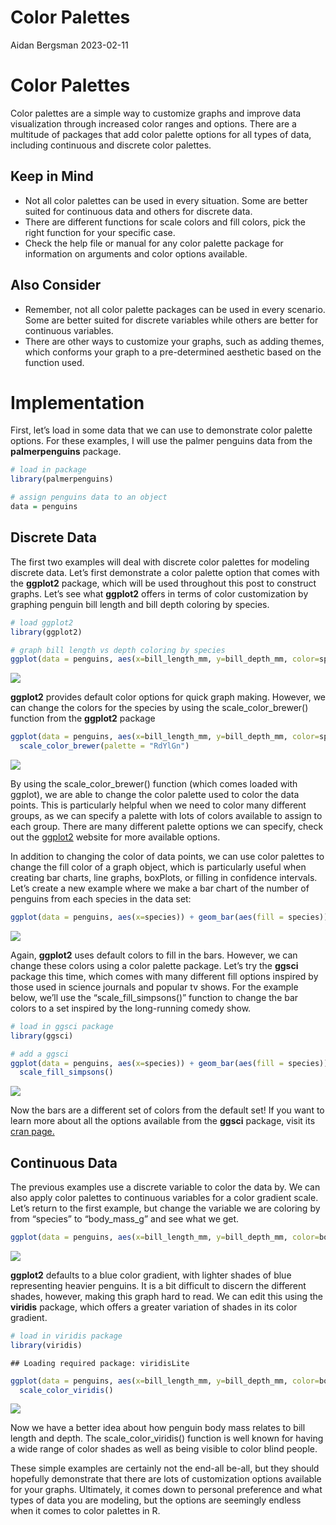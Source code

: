 Color Palettes
================
Aidan Bergsman
2023-02-11

# Color Palettes

Color palettes are a simple way to customize graphs and improve data
visualization through increased color ranges and options. There are a
multitude of packages that add color palette options for all types of
data, including continuous and discrete color palettes.

## Keep in Mind

- Not all color palettes can be used in every situation. Some are better
  suited for continuous data and others for discrete data.
- There are different functions for scale colors and fill colors, pick
  the right function for your specific case.
- Check the help file or manual for any color palette package for
  information on arguments and color options available.

## Also Consider

- Remember, not all color palette packages can be used in every
  scenario. Some are better suited for discrete variables while others
  are better for continuous variables.
- There are other ways to customize your graphs, such as adding themes,
  which conforms your graph to a pre-determined aesthetic based on the
  function used.

# Implementation

First, let’s load in some data that we can use to demonstrate color
palette options. For these examples, I will use the palmer penguins data
from the **palmerpenguins** package.

``` r
# load in package
library(palmerpenguins)

# assign penguins data to an object
data = penguins
```

## Discrete Data

The first two examples will deal with discrete color palettes for
modeling discrete data. Let’s first demonstrate a color palette option
that comes with the **ggplot2** package, which will be used throughout
this post to construct graphs. Let’s see what **ggplot2** offers in
terms of color customization by graphing penguin bill length and bill
depth coloring by species.

``` r
# load ggplot2
library(ggplot2)

# graph bill length vs depth coloring by species
ggplot(data = penguins, aes(x=bill_length_mm, y=bill_depth_mm, color=species)) + geom_point()
```

![](color_palettes_files/figure-gfm/unnamed-chunk-2-1.png)<!-- -->

**ggplot2** provides default color options for quick graph making.
However, we can change the colors for the species by using the
scale_color_brewer() function from the **ggplot2** package

``` r
ggplot(data = penguins, aes(x=bill_length_mm, y=bill_depth_mm, color=species)) + geom_point() +
  scale_color_brewer(palette = "RdYlGn")
```

![](color_palettes_files/figure-gfm/unnamed-chunk-3-1.png)<!-- -->

By using the scale_color_brewer() function (which comes loaded with
ggplot), we are able to change the color palette used to color the data
points. This is particularly helpful when we need to color many
different groups, as we can specify a palette with lots of colors
available to assign to each group. There are many different palette
options we can specify, check out the
[ggplot2](https://ggplot2.tidyverse.org/reference/scale_brewer.html#ref-usage)
website for more available options.

In addition to changing the color of data points, we can use color
palettes to change the fill color of a graph object, which is
particularly useful when creating bar charts, line graphs, boxPlots, or
filling in confidence intervals. Let’s create a new example where we
make a bar chart of the number of penguins from each species in the data
set:

``` r
ggplot(data = penguins, aes(x=species)) + geom_bar(aes(fill = species)) 
```

![](color_palettes_files/figure-gfm/unnamed-chunk-4-1.png)<!-- -->

Again, **ggplot2** uses default colors to fill in the bars. However, we
can change these colors using a color palette package. Let’s try the
**ggsci** package this time, which comes with many different fill
options inspired by those used in science journals and popular tv shows.
For the example below, we’ll use the “scale_fill_simpsons()” function to
change the bar colors to a set inspired by the long-running comedy show.

``` r
# load in ggsci package
library(ggsci)

# add a ggsci
ggplot(data = penguins, aes(x=species)) + geom_bar(aes(fill = species)) + 
  scale_fill_simpsons()
```

![](color_palettes_files/figure-gfm/unnamed-chunk-5-1.png)<!-- -->

Now the bars are a different set of colors from the default set! If you
want to learn more about all the options available from the **ggsci**
package, visit its [cran
page.](https://cran.r-project.org/web/packages/ggsci/vignettes/ggsci.html)

## Continuous Data

The previous examples use a discrete variable to color the data by. We
can also apply color palettes to continuous variables for a color
gradient scale. Let’s return to the first example, but change the
variable we are coloring by from “species” to “body_mass_g” and see what
we get.

``` r
ggplot(data = penguins, aes(x=bill_length_mm, y=bill_depth_mm, color=body_mass_g)) + geom_point()
```

![](color_palettes_files/figure-gfm/unnamed-chunk-6-1.png)<!-- -->

**ggplot2** defaults to a blue color gradient, with lighter shades of
blue representing heavier penguins. It is a bit difficult to discern the
different shades, however, making this graph hard to read. We can edit
this using the **viridis** package, which offers a greater variation of
shades in its color gradient.

``` r
# load in viridis package
library(viridis)
```

    ## Loading required package: viridisLite

``` r
ggplot(data = penguins, aes(x=bill_length_mm, y=bill_depth_mm, color=body_mass_g)) + geom_point() + 
  scale_color_viridis() 
```

![](color_palettes_files/figure-gfm/unnamed-chunk-7-1.png)<!-- -->

Now we have a better idea about how penguin body mass relates to bill
length and depth. The scale_color_viridis() function is well known for
having a wide range of color shades as well as being visible to color
blind people.

These simple examples are certainly not the end-all be-all, but they
should hopefully demonstrate that there are lots of customization
options available for your graphs. Ultimately, it comes down to personal
preference and what types of data you are modeling, but the options are
seemingly endless when it comes to color palettes in R.

